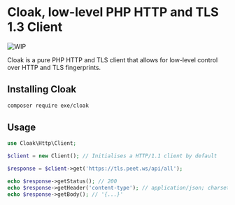 # Cloak, low-level PHP HTTP and TLS 1.3 Client

![WIP](https://img.shields.io/badge/status-work_in_progress-yellow)

Cloak is a pure PHP HTTP and TLS client that allows for low-level control over HTTP and TLS fingerprints.

## Installing Cloak

```bash
composer require exe/cloak
```

## Usage

```php
use Cloak\Http\Client;

$client = new Client(); // Initialises a HTTP/1.1 client by default

$response = $client->get('https://tls.peet.ws/api/all');

echo $response->getStatus(); // 200
echo $response->getHeader('content-type'); // application/json; charset=utf-8
echo $response->getBody(); // '{...}'
```

